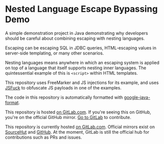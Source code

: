 # Nested Language Escape Bypassing Demo

A simple demonstration project in Java demonstrating why developers should be careful about combining escaping with
nesting languages.

Escaping can be escaping SQL in JDBC queries, HTML-escaping values in server-side templating, or many other scenarios.

Nesting languages means anywhere in which an escaping system is applied on top of a language that itself supports
nesting inner languages. The quintessential example of this is `<script>` within HTML templates.

This repository uses FreeMarker and JS injections for its example, and uses
[JSFuck](http://www.jsfuck.com) to obfuscate JS payloads in one of the examples.

The code in this repository is automatically formatted with
[google-java-format](https://github.com/google/google-java-format).

This repository is hosted [on
GitLab.com](https://gitlab.com/louis.jackman/freemarker-nested-template-injection-example).
If you're seeing this on GitHub, you're on the official GitHub mirror. [Go to
GitLab](https://gitlab.com/louis.jackman/freemarker-nested-template-injection-example)
to contribute.

This repository is currently hosted [on
GitLab.com](https://gitlab.com/louis.jackman/freemarker-nested-template-injection-example).
Official mirrors exist on
[SourceHut](https://git.sr.ht/~louisjackman/freemarker-nested-template-injection-example)
and
[GitHub](https://github.com/LouisJackman/freemarker-nested-template-injection-example).
At the moment, GitLab is still the official hub for contributions such as PRs
and issues.

